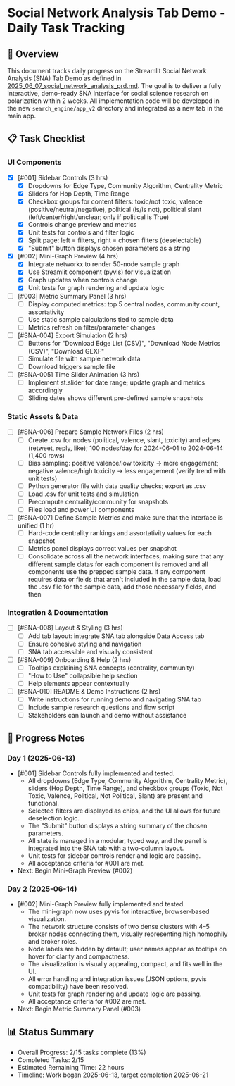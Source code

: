 # Social Network Analysis Tab Demo - Daily Task Tracking

## 📝 Overview
This document tracks daily progress on the Streamlit Social Network Analysis (SNA) Tab Demo as defined in [2025_06_07_social_network_analysis_prd.md](../prd/2025_06_07_social_network_analysis_prd.md). The goal is to deliver a fully interactive, demo-ready SNA interface for social science research on polarization within 2 weeks. All implementation code will be developed in the new `search_engine/app_v2` directory and integrated as a new tab in the main app.

## 📋 Task Checklist

### UI Components
- [x] [#001] Sidebar Controls (3 hrs)
  - [x] Dropdowns for Edge Type, Community Algorithm, Centrality Metric
  - [x] Sliders for Hop Depth, Time Range
  - [x] Checkbox groups for content filters: toxic/not toxic, valence (positive/neutral/negative), political (is/is not), political slant (left/center/right/unclear; only if political is True)
  - [x] Controls change preview and metrics
  - [x] Unit tests for controls and filter logic
  - [x] Split page: left = filters, right = chosen filters (deselectable)
  - [x] "Submit" button displays chosen parameters as a string

- [x] [#002] Mini-Graph Preview (4 hrs)
  - [x] Integrate networkx to render 50-node sample graph
  - [x] Use Streamlit component (pyvis) for visualization
  - [x] Graph updates when controls change
  - [x] Unit tests for graph rendering and update logic

- [ ] [#003] Metric Summary Panel (3 hrs)
  - [ ] Display computed metrics: top 5 central nodes, community count, assortativity
  - [ ] Use static sample calculations tied to sample data
  - [ ] Metrics refresh on filter/parameter changes

- [ ] [#SNA-004] Export Simulation (2 hrs)
  - [ ] Buttons for "Download Edge List (CSV)", "Download Node Metrics (CSV)", "Download GEXF"
  - [ ] Simulate file with sample network data
  - [ ] Download triggers sample file

- [ ] [#SNA-005] Time Slider Animation (3 hrs)
  - [ ] Implement st.slider for date range; update graph and metrics accordingly
  - [ ] Sliding dates shows different pre-defined sample snapshots

### Static Assets & Data
- [ ] [#SNA-006] Prepare Sample Network Files (2 hrs)
  - [ ] Create .csv for nodes (political, valence, slant, toxicity) and edges (retweet, reply, like); 100 nodes/day for 2024-06-01 to 2024-06-14 (1,400 rows)
  - [ ] Bias sampling: positive valence/low toxicity → more engagement; negative valence/high toxicity → less engagement (verify trend with unit tests)
  - [ ] Python generator file with data quality checks; export as .csv
  - [ ] Load .csv for unit tests and simulation
  - [ ] Precompute centrality/community for snapshots
  - [ ] Files load and power UI components

- [ ] [#SNA-007] Define Sample Metrics and make sure that the interface is unified (1 hr)
  - [ ] Hard-code centrality rankings and assortativity values for each snapshot
  - [ ] Metrics panel displays correct values per snapshot
  - [ ] Consolidate across all the network interfaces, making sure that any different sample datas for each component is removed and all components use the prepped sample data. If any component requires data or fields that aren't included in the
  sample data, load the .csv file for the sample data, add those necessary fields, and then 

### Integration & Documentation
- [ ] [#SNA-008] Layout & Styling (3 hrs)
  - [ ] Add tab layout: integrate SNA tab alongside Data Access tab
  - [ ] Ensure cohesive styling and navigation
  - [ ] SNA tab accessible and visually consistent

- [ ] [#SNA-009] Onboarding & Help (2 hrs)
  - [ ] Tooltips explaining SNA concepts (centrality, community)
  - [ ] "How to Use" collapsible help section
  - [ ] Help elements appear contextually

- [ ] [#SNA-010] README & Demo Instructions (2 hrs)
  - [ ] Write instructions for running demo and navigating SNA tab
  - [ ] Include sample research questions and flow script
  - [ ] Stakeholders can launch and demo without assistance

## 📝 Progress Notes

### Day 1 (2025-06-13)
- [#001] Sidebar Controls fully implemented and tested.
  - All dropdowns (Edge Type, Community Algorithm, Centrality Metric), sliders (Hop Depth, Time Range), and checkbox groups (Toxic, Not Toxic, Valence, Political, Not Political, Slant) are present and functional.
  - Selected filters are displayed as chips, and the UI allows for future deselection logic.
  - The "Submit" button displays a string summary of the chosen parameters.
  - All state is managed in a modular, typed way, and the panel is integrated into the SNA tab with a two-column layout.
  - Unit tests for sidebar controls render and logic are passing.
  - All acceptance criteria for #001 are met.
- Next: Begin Mini-Graph Preview (#002)

### Day 2 (2025-06-14)
- [#002] Mini-Graph Preview fully implemented and tested.
  - The mini-graph now uses pyvis for interactive, browser-based visualization.
  - The network structure consists of two dense clusters with 4–5 broker nodes connecting them, visually representing high homophily and broker roles.
  - Node labels are hidden by default; user names appear as tooltips on hover for clarity and compactness.
  - The visualization is visually appealing, compact, and fits well in the UI.
  - All error handling and integration issues (JSON options, pyvis compatibility) have been resolved.
  - Unit tests for graph rendering and update logic are passing.
  - All acceptance criteria for #002 are met.
- Next: Begin Metric Summary Panel (#003)

## 📊 Status Summary
- Overall Progress: 2/15 tasks complete (13%)
- Completed Tasks: 2/15
- Estimated Remaining Time: 22 hours
- Timeline: Work began 2025-06-13, target completion 2025-06-21 
